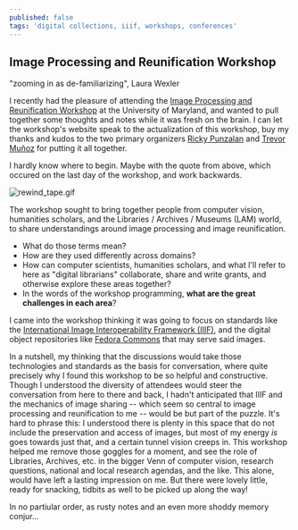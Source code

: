 ```yaml
---
published: false
tags: 'digital collections, iiif, workshops, conferences'
---
```

## Image Processing and Reunification Workshop


"zooming in as de-familiarizing", Laura Wexler

I recently had the pleasure of attending the [Image Processing and Reunification Workshop](http://archivescollaboratory.umd.edu/image-processing-and-reunification-workshop/) at the University of Maryland, and wanted to pull together some thoughts and notes while it was fresh on the brain.  I can let the workshop's website speak to the actualization of this workshop, buy my thanks and kudos to the two primary organizers [Ricky Punzalan](http://rpunzalan.com/) and [Trevor Muñoz](http://trevormunoz.com/) for putting it all together.

I hardly know where to begin.  Maybe with the quote from above, which occured on the last day of the workshop, and work backwards.

![rewind_tape.gif]({{site.baseurl}}/assets/images/rewind_tape.gif)

The workshop sought to bring together people from computer vision, humanities scholars, and the Libraries / Archives / Museums (LAM) world, to share understandings around image processing and image reunification.

* What do those terms mean?
* How are they used differently across domains?
* How can computer scientists, humanities scholars, and what I'll refer to here as "digital librarians" collaborate, share and write grants, and otherwise explore these areas together?
* In the words of the workshop programming, **what are the great challenges in each area**?

I came into the workshop thinking it was going to focus on standards like the [International Image Interoperability Framework (IIIF)](http://iiif.io/), and the digital object repositories like [Fedora Commons](http://fedorarepository.org/) that may serve said images.

In a nutshell, my thinking that the discussions would take those technologies and standards as the basis for conversation, where quite precisely why I found this workshop to be so helpful and constructive.  Though I understood the diversity of attendees would steer the conversation from here to there and back, I hadn't anticipated that IIIF and the mechanics of image sharing -- which seem so central to image processing and reunification to me -- would be but part of the puzzle.  It's hard to phrase this: I understood there is plenty in this space that do not include the preservation and access of images, but most of my energy _is_ goes towards just that, and a certain tunnel vision creeps in.  This workshop helped me remove those goggles for a moment, and see the role of Libraries, Archives, etc. in the bigger Venn of computer vision, research questions, national and local research agendas, and the like.  This alone, would have left a lasting impression on me.  But there were lovely little, ready for snacking, tidbits as well to be picked up along the way!

In no partiular order, as rusty notes and an even more shoddy memory conjur...

### 



